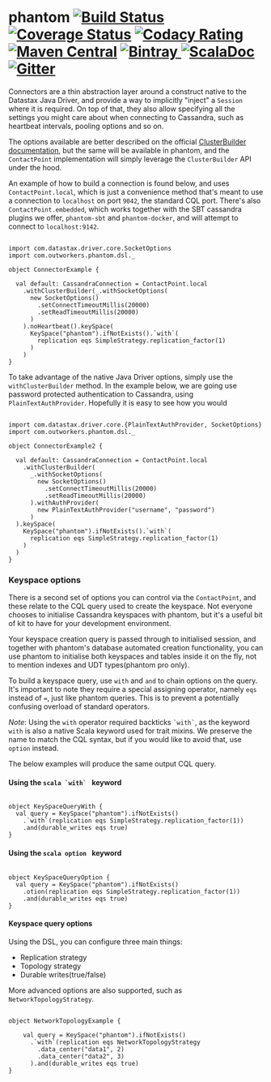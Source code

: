 phantom
[![Build Status](https://travis-ci.org/outworkers/phantom.svg?branch=develop)](https://travis-ci.org/outworkers/phantom?branch=develop) [![Coverage Status](https://coveralls.io/repos/github/outworkers/phantom/badge.svg?branch=develop)](https://coveralls.io/github/outworkers/phantom?branch=develop)  [![Codacy Rating](https://api.codacy.com/project/badge/grade/25bee222a7d142ff8151e6ceb39151b4)](https://www.codacy.com/app/flavian/phantom_2) [![Maven Central](https://maven-badges.herokuapp.com/maven-central/com.outworkers/phantom-dsl_2.11/badge.svg)](https://maven-badges.herokuapp.com/maven-central/com.outworkers/phantom-dsl_2.11) [![Bintray](https://api.bintray.com/packages/outworkers/oss-releases/phantom-dsl/images/download.svg) ](https://bintray.com/outworkers/oss-releases/phantom-dsl/_latestVersion) [![ScalaDoc](http://javadoc-badge.appspot.com/com.outworkers/phantom-dsl_2.11.svg?label=scaladoc)](http://javadoc-badge.appspot.com/com.outworkers/phantom-dsl_2.11) [![Gitter](https://badges.gitter.im/Join%20Chat.svg)](https://gitter.im/outworkers/phantom?utm_source=badge&utm_medium=badge&utm_campaign=pr-badge&utm_content=badge)
===============================================================================================================================================================================================================================================================================================================================================================================================================================================================================================================================================================================================================================================================================================================================================================================================================================================================================================================================================================================================================================================================================================================


Connectors are a thin abstraction layer around a construct native to the Datastax Java Driver, and provide a way to implicitly "inject" a `Session`
where it is required. On top of that, they also allow specifying all the settings you might care about when connecting to Cassandra, such as heartbeat intervals,
pooling options and so on.


The options available are better described on the official [ClusterBuilder documentation](https://docs.datastax.com/en/drivers/java/3.1/com/datastax/driver/core/Cluster.Builder.html), but
the same will be available in phantom, and the `ContactPoint` implementation will simply leverage the `ClusterBuilder` API under the hood.


An example of how to build a connection is found below, and uses `ContactPoint.local`, which is just a convenience method that's meant to
use a connection to `localhost` on port `9042`, the standard CQL port. There's also `ContactPoint.embedded`, which works together with
the  SBT cassandra plugins we offer, `phantom-sbt` and `phantom-docker`, and will attempt to connect to `localhost:9142`.

```tut:silent

import com.datastax.driver.core.SocketOptions
import com.outworkers.phantom.dsl._

object ConnectorExample {

  val default: CassandraConnection = ContactPoint.local
    .withClusterBuilder(_.withSocketOptions(
      new SocketOptions()
        .setConnectTimeoutMillis(20000)
        .setReadTimeoutMillis(20000)
      )
    ).noHeartbeat().keySpace(
      KeySpace("phantom").ifNotExists().`with`(
        replication eqs SimpleStrategy.replication_factor(1)
      )
    )
}

```

To take advantage of the native Java Driver options, simply use the `withClusterBuilder` method. In the example below,
we are going use password protected authentication to Cassandra, using `PlainTextAuthProvider`. Hopefully it is
easy to see how you would 

```tut:silent

import com.datastax.driver.core.{PlainTextAuthProvider, SocketOptions}
import com.outworkers.phantom.dsl._

object ConnectorExample2 {

  val default: CassandraConnection = ContactPoint.local
    .withClusterBuilder(
      _.withSocketOptions(
        new SocketOptions()
          .setConnectTimeoutMillis(20000)
          .setReadTimeoutMillis(20000)
      ).withAuthProvider(
        new PlainTextAuthProvider("username", "password")
      )
  ).keySpace(
    KeySpace("phantom").ifNotExists().`with`(
      replication eqs SimpleStrategy.replication_factor(1)
    )
  )
}

```


### Keyspace options

There is a second set of options you can control via the `ContactPoint`, and these relate to the CQL query used to create
the keyspace. Not everyone chooses to initialise Cassandra keyspaces with phantom, but it's a useful bit of kit to have
for your development environment.

Your keyspace creation query is passed through to initialised session, and together with phantom's database automated
creation functionality, you can use phantom to initialise both keyspaces and tables inside it on the fly, not to mention
indexes and UDT types(phantom pro only).

 
To build a keyspace query, use `with` and `and` to chain options on the query. It's important to note they require
a special assigning operator, namely `eqs` instead of `=`, just like phantom queries. This is to prevent a potentially
confusing overload of standard operators.

*Note*: Using the `with` operator required backticks ``` `with` ```, as the keyword `with` is also a native Scala keyword
used for trait mixins. We preserve the name to match the CQL syntax, but if you would like to avoid that, use `option` instead.

The below examples will produce the same output CQL query.

#### Using the ```scala `with` ``` keyword

```tut:silent

object KeySpaceQueryWith {
  val query = KeySpace("phantom").ifNotExists()
    .`with`(replication eqs SimpleStrategy.replication_factor(1))
    .and(durable_writes eqs true)
}

```

#### Using the ```scala option ``` keyword

```tut:silent

object KeySpaceQueryOption {
  val query = KeySpace("phantom").ifNotExists()
    .otion(replication eqs SimpleStrategy.replication_factor(1))
    .and(durable_writes eqs true)
}

```


#### Keyspace query options

Using the DSL, you can configure three main things:

- Replication strategy
- Topology strategy
- Durable writes(true/false)

More advanced options are also supported, such as `NetworkTopologyStrategy`.

```tut:silent

object NetworkTopologyExample {

    val query = KeySpace("phantom").ifNotExists()
      .`with`(replication eqs NetworkTopologyStrategy
        .data_center("data1", 2)
        .data_center("data2", 3)
      ).and(durable_writes eqs true)
}
```
